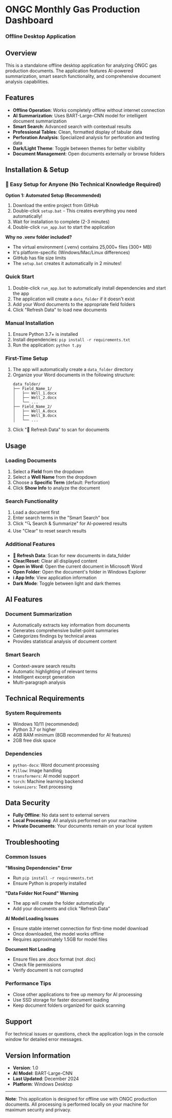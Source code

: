 # ONGC Monthly Gas Production Dashboard
### Offline Desktop Application

## Overview
This is a standalone offline desktop application for analyzing ONGC gas production documents. The application features AI-powered summarization, smart search functionality, and comprehensive document analysis capabilities.

## Features
- **Offline Operation**: Works completely offline without internet connection
- **AI Summarization**: Uses BART-Large-CNN model for intelligent document summarization
- **Smart Search**: Advanced search with contextual results
- **Professional Tables**: Clean, formatted display of tabular data
- **Perforation Analysis**: Specialized analysis for perforation and testing data
- **Dark/Light Theme**: Toggle between themes for better visibility
- **Document Management**: Open documents externally or browse folders

## Installation & Setup

### 🚀 Easy Setup for Anyone (No Technical Knowledge Required)

**Option 1: Automated Setup (Recommended)**
1. Download the entire project from GitHub
2. Double-click `setup.bat` - This creates everything you need automatically!
3. Wait for installation to complete (2-3 minutes)
4. Double-click `run_app.bat` to start the application

**Why no .venv folder included?**
- The virtual environment (.venv) contains 25,000+ files (300+ MB)
- It's platform-specific (Windows/Mac/Linux differences) 
- GitHub has file size limits
- The `setup.bat` creates it automatically in 2 minutes!

### Quick Start
1. Double-click `run_app.bat` to automatically install dependencies and start the app
2. The application will create a `data_folder` if it doesn't exist
3. Add your Word documents to the appropriate field folders
4. Click "Refresh Data" to load new documents

### Manual Installation
1. Ensure Python 3.7+ is installed
2. Install dependencies: `pip install -r requirements.txt`
3. Run the application: `python t.py`

### First-Time Setup
1. The app will automatically create a `data_folder` directory
2. Organize your Word documents in the following structure:
   ```
   data_folder/
   ├── Field_Name_1/
   │   ├── Well_1.docx
   │   ├── Well_2.docx
   │   └── ...
   ├── Field_Name_2/
   │   ├── Well_A.docx
   │   ├── Well_B.docx
   │   └── ...
   ```
3. Click "🔄 Refresh Data" to scan for documents

## Usage

### Loading Documents
1. Select a **Field** from the dropdown
2. Select a **Well Name** from the dropdown
3. Choose a **Specific Term** (default: Perforation)
4. Click **Show Info** to analyze the document

### Search Functionality
1. Load a document first
2. Enter search terms in the "Smart Search" box
3. Click "🔍 Search & Summarize" for AI-powered results
4. Use "Clear" to reset search results

### Additional Features
- **🔄 Refresh Data**: Scan for new documents in data_folder
- **Clear/Reset**: Clear all displayed content
- **Open in Word**: Open the current document in Microsoft Word
- **Open Folder**: Open the document's folder in Windows Explorer
- **ℹ️ App Info**: View application information
- **Dark Mode**: Toggle between light and dark themes

## AI Features

### Document Summarization
- Automatically extracts key information from documents
- Generates comprehensive bullet-point summaries
- Categorizes findings by technical areas
- Provides statistical analysis of document content

### Smart Search
- Context-aware search results
- Automatic highlighting of relevant terms
- Intelligent excerpt generation
- Multi-paragraph analysis

## Technical Requirements

### System Requirements
- Windows 10/11 (recommended)
- Python 3.7 or higher
- 4GB RAM minimum (8GB recommended for AI features)
- 2GB free disk space

### Dependencies
- `python-docx`: Word document processing
- `Pillow`: Image handling
- `transformers`: AI model support
- `torch`: Machine learning backend
- `tokenizers`: Text processing

## Data Security
- **Fully Offline**: No data sent to external servers
- **Local Processing**: All analysis performed on your machine
- **Private Documents**: Your documents remain on your local system

## Troubleshooting

### Common Issues

**"Missing Dependencies" Error**
- Run `pip install -r requirements.txt`
- Ensure Python is properly installed

**"Data Folder Not Found" Warning**
- The app will create the folder automatically
- Add your documents and click "Refresh Data"

**AI Model Loading Issues**
- Ensure stable internet connection for first-time model download
- Once downloaded, the model works offline
- Requires approximately 1.5GB for model files

**Document Not Loading**
- Ensure files are .docx format (not .doc)
- Check file permissions
- Verify document is not corrupted

### Performance Tips
- Close other applications to free up memory for AI processing
- Use SSD storage for faster document loading
- Keep document folders organized for quick scanning

## Support
For technical issues or questions, check the application logs in the console window for detailed error messages.

## Version Information
- **Version**: 1.0
- **AI Model**: BART-Large-CNN
- **Last Updated**: December 2024
- **Platform**: Windows Desktop

---
**Note**: This application is designed for offline use with ONGC production documents. All processing is performed locally on your machine for maximum security and privacy.
